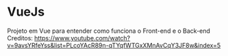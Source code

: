 # VueJs
Projeto em Vue para entender como funciona o Front-end e o Back-end
Creditos: https://www.youtube.com/watch?v=9avsYRfeYss&list=PLcoYAcR89n-qTYqfWTGxXMnAvCqY3JF8w&index=5
